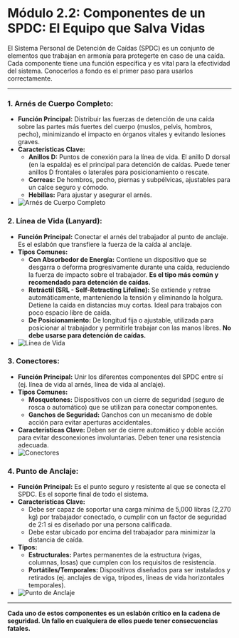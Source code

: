 # Módulo 2.2: Componentes de un SPDC: El Equipo que Salva Vidas

El Sistema Personal de Detención de Caídas (SPDC) es un conjunto de elementos que trabajan en armonía para protegerte en caso de una caída. Cada componente tiene una función específica y es vital para la efectividad del sistema. Conocerlos a fondo es el primer paso para usarlos correctamente.

---

### **1. Arnés de Cuerpo Completo:**

*   **Función Principal:** Distribuir las fuerzas de detención de una caída sobre las partes más fuertes del cuerpo (muslos, pelvis, hombros, pecho), minimizando el impacto en órganos vitales y evitando lesiones graves.
*   **Características Clave:**
    *   **Anillos D:** Puntos de conexión para la línea de vida. El anillo D dorsal (en la espalda) es el principal para detención de caídas. Puede tener anillos D frontales o laterales para posicionamiento o rescate.
    *   **Correas:** De hombros, pecho, piernas y subpélvicas, ajustables para un calce seguro y cómodo.
    *   **Hebillas:** Para ajustar y asegurar el arnés.
*   <!-- Visual Sugerido: Imagen de un arnés de cuerpo completo, con los anillos D y las correas principales claramente etiquetadas. -->
    ![Arnés de Cuerpo Completo](placeholder_arnes_cuerpo_completo_componentes.png)

### **2. Línea de Vida (Lanyard):**

*   **Función Principal:** Conectar el arnés del trabajador al punto de anclaje. Es el eslabón que transfiere la fuerza de la caída al anclaje.
*   **Tipos Comunes:**
    *   **Con Absorbedor de Energía:** Contiene un dispositivo que se desgarra o deforma progresivamente durante una caída, reduciendo la fuerza de impacto sobre el trabajador. **Es el tipo más común y recomendado para detención de caídas.**
    *   **Retráctil (SRL - Self-Retracting Lifeline):** Se extiende y retrae automáticamente, manteniendo la tensión y eliminando la holgura. Detiene la caída en distancias muy cortas. Ideal para trabajos con poco espacio libre de caída.
    *   **De Posicionamiento:** De longitud fija o ajustable, utilizada para posicionar al trabajador y permitirle trabajar con las manos libres. **No debe usarse para detención de caídas.**
*   <!-- Visual Sugerido: Imágenes de una línea de vida con absorbedor de energía (mostrando el paquete de energía), y una línea de vida retráctil. -->
    ![Línea de Vida](placeholder_linea_vida.png)

### **3. Conectores:**

*   **Función Principal:** Unir los diferentes componentes del SPDC entre sí (ej. línea de vida al arnés, línea de vida al anclaje).
*   **Tipos Comunes:**
    *   **Mosquetones:** Dispositivos con un cierre de seguridad (seguro de rosca o automático) que se utilizan para conectar componentes.
    *   **Ganchos de Seguridad:** Ganchos con un mecanismo de doble acción para evitar aperturas accidentales.
*   **Características Clave:** Deben ser de cierre automático y doble acción para evitar desconexiones involuntarias. Deben tener una resistencia adecuada.
*   <!-- Visual Sugerido: Imágenes de diferentes tipos de mosquetones y ganchos de seguridad, mostrando su mecanismo de cierre. -->
    ![Conectores](placeholder_conectores.png)

### **4. Punto de Anclaje:**

*   **Función Principal:** Es el punto seguro y resistente al que se conecta el SPDC. Es el soporte final de todo el sistema.
*   **Características Clave:**
    *   Debe ser capaz de soportar una carga mínima de 5,000 libras (2,270 kg) por trabajador conectado, o cumplir con un factor de seguridad de 2:1 si es diseñado por una persona calificada.
    *   Debe estar ubicado por encima del trabajador para minimizar la distancia de caída.
*   **Tipos:**
    *   **Estructurales:** Partes permanentes de la estructura (vigas, columnas, losas) que cumplen con los requisitos de resistencia.
    *   **Portátiles/Temporales:** Dispositivos diseñados para ser instalados y retirados (ej. anclajes de viga, trípodes, líneas de vida horizontales temporales).
*   <!-- Visual Sugerido: Imágenes de diferentes tipos de puntos de anclaje (viga, columna, trípode, anclaje de techo), mostrando cómo se conecta la línea de vida. -->
    ![Punto de Anclaje](placeholder_punto_anclaje.png)

---

**Cada uno de estos componentes es un eslabón crítico en la cadena de seguridad. Un fallo en cualquiera de ellos puede tener consecuencias fatales.**

<!-- Elemento Interactivo Sugerido: Un "Arrastrar y Soltar" donde el estudiante arrastre el nombre del componente a su imagen o descripción correcta. -->
<InteractiveComponentDragAndDrop />
